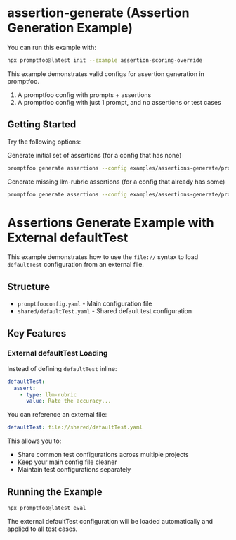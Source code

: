 # assertion-generate (Assertion Generation Example)

You can run this example with:

```bash
npx promptfoo@latest init --example assertion-scoring-override
```

This example demonstrates valid configs for assertion generation in promptfoo.

1. A promptfoo config with prompts + assertions
2. A promptfoo config with just 1 prompt, and no assertions or test cases

## Getting Started

Try the following options:

Generate initial set of assertions (for a config that has none)

```bash
promptfoo generate assertions --config examples/assertions-generate/promptfooconfig-minimal.yaml -o test.yaml --type llm-rubric
```

Generate missing llm-rubric assertions (for a config that already has some)

```bash
promptfoo generate assertions --config examples/assertions-generate/promptfooconfig.yaml -o test.yaml --type llm-rubric
```

# Assertions Generate Example with External defaultTest

This example demonstrates how to use the `file://` syntax to load `defaultTest` configuration from an external file.

## Structure

- `promptfooconfig.yaml` - Main configuration file
- `shared/defaultTest.yaml` - Shared default test configuration

## Key Features

### External defaultTest Loading

Instead of defining `defaultTest` inline:

```yaml
defaultTest:
  assert:
    - type: llm-rubric
      value: Rate the accuracy...
```

You can reference an external file:

```yaml
defaultTest: file://shared/defaultTest.yaml
```

This allows you to:
- Share common test configurations across multiple projects
- Keep your main config file cleaner
- Maintain test configurations separately

## Running the Example

```bash
npx promptfoo@latest eval
```

The external defaultTest configuration will be loaded automatically and applied to all test cases.
